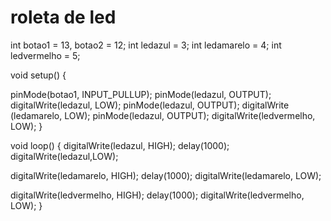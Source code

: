 #  roleta de led

int botao1 = 13, botao2 = 12;
  int ledazul = 3;
  int ledamarelo = 4;
int ledvermelho = 5;

void setup()
{ 
   
  
  pinMode(botao1, INPUT_PULLUP);
  pinMode(ledazul, OUTPUT);
  digitalWrite(ledazul, LOW);
  pinMode(ledazul, OUTPUT);
  digitalWrite (ledamarelo, LOW);
  pinMode(ledazul, OUTPUT);
  digitalWrite(ledvermelho, LOW);
}

void loop()
{
  digitalWrite(ledazul, HIGH);
  delay(1000); 
  digitalWrite(ledazul,LOW);
  
  digitalWrite(ledamarelo, HIGH);
  delay(1000);
  digitalWrite(ledamarelo, LOW);
  
  digitalWrite(ledvermelho, HIGH);
  delay(1000);
  digitalWrite(ledvermelho, LOW);
}
